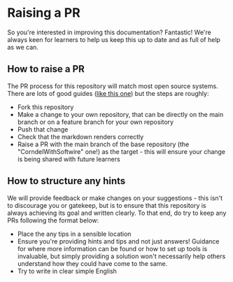 # Raising a PR

So you're interested in improving this documentation? Fantastic! We're always keen for learners to help us keep this up to date and as full of help as we can.

## How to raise a PR
The PR process for this repository will match most open source systems. There are lots of good guides ([like this one](https://jarv.is/notes/how-to-pull-request-fork-github/)) but the steps are roughly:
* Fork this repository
* Make a change to your own repository, that can be directly on the main branch or on a feature branch for your own repository
* Push that change
* Check that the markdown renders correctly
* Raise a PR with the main branch of the base repository (the "CorndelWithSoftwire" one!) as the target - this will ensure your change is being shared with future learners

## How to structure any hints
We will provide feedback or make changes on your suggestions - this isn't to discourage you or gatekeep, but is to ensure that this repository is always achieving its goal and written clearly. To that end, do try to keep any PRs following the format below:
* Place the any tips in a sensible location
* Ensure you're providing hints and tips and not just answers! Guidance for where more information can be found or how to set up tools is invaluable, but simply providing a solution won't necessarily help others understand how they could have come to the same.
* Try to write in clear simple English